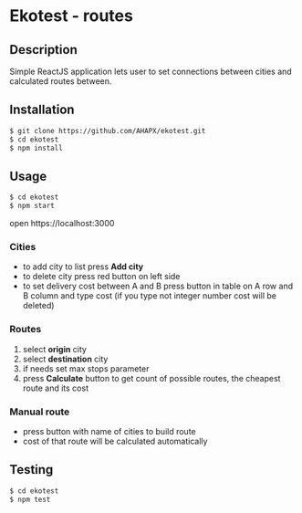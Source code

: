 # Ekotest - routes

## Description
Simple ReactJS application lets user to set connections between cities and calculated routes between.

## Installation
```bash
$ git clone https://github.com/AHAPX/ekotest.git
$ cd ekotest
$ npm install
```

## Usage
```bash
$ cd ekotest
$ npm start
```
open https://localhost:3000

### Cities

* to add city to list press **Add city**
* to delete city press red button on left side
* to set delivery cost between A and B press button in table on A row and B column and type cost (if you type not integer number cost will be deleted)

### Routes

1. select **origin** city
2. select **destination** city
3. if needs set max stops parameter
4. press **Calculate** button to get count of possible routes, the cheapest route and its cost

### Manual route

* press button with name of cities to build route
* cost of that route will be calculated automatically

## Testing
```bash
$ cd ekotest
$ npm test
```
